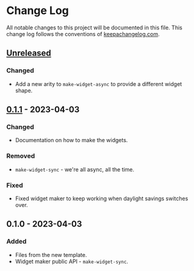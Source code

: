 # Change Log
All notable changes to this project will be documented in this file. This change log follows the conventions of [keepachangelog.com](http://keepachangelog.com/).

## [Unreleased]
### Changed
- Add a new arity to `make-widget-async` to provide a different widget shape.

## [0.1.1] - 2023-04-03
### Changed
- Documentation on how to make the widgets.

### Removed
- `make-widget-sync` - we're all async, all the time.

### Fixed
- Fixed widget maker to keep working when daylight savings switches over.

## 0.1.0 - 2023-04-03
### Added
- Files from the new template.
- Widget maker public API - `make-widget-sync`.

[Unreleased]: https://github.com/your-name/baby-ginfer/compare/0.1.1...HEAD
[0.1.1]: https://github.com/your-name/baby-ginfer/compare/0.1.0...0.1.1

